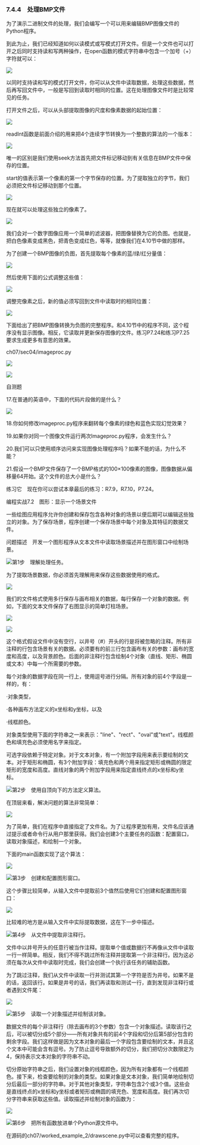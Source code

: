    

### 7.4.4　处理BMP文件

为了演示二进制文件的处理，我们会编写一个可以用来编辑BMP图像文件的Python程序。

到此为止，我们已经知道如何以读模式或写模式打开文件。但是一个文件也可以打开之后同时支持读和写两种操作，在open函数的模式字符串中包含一个加号（+）字符就可以：

![](../Images/image06924.gif)

以同时支持读和写的模式打开文件，你可以从文件中读取数据，处理这些数据，然后再写回文件中，一般是写回到读取时相同的位置。这在处理图像文件时是比较常见的任务。

打开文件之后，可以从头部提取图像的尺度和像素数据的起始位置：

![](0-Assets/Epubook/程序员编程语言经典合集（计算机科学丛书5册套装），javapython编程语言含经典教材龙书《编译原理》%20(Bruce%20Eckel%20%20Alfred%20V.%20Aho%20%20Monica%20S.%20Lam%20etc.)%20(Z-Library)/images/image06925.jpeg)

readInt函数是前面介绍的用来把4个连续字节转换为一个整数的算法的一个版本：

![](0-Assets/Epubook/程序员编程语言经典合集（计算机科学丛书5册套装），javapython编程语言含经典教材龙书《编译原理》%20(Bruce%20Eckel%20%20Alfred%20V.%20Aho%20%20Monica%20S.%20Lam%20etc.)%20(Z-Library)/images/image06926.jpeg)

唯一的区别是我们使用seek方法首先把文件标记移动到有关信息在BMP文件中保存的位置。

start的值表示第一个像素的第一个字节保存的位置。为了提取独立的字节，我们必须把文件标记移动到那个位置。

![](../Images/image06927.gif)

现在就可以处理这些独立的像素了。

![](0-Assets/Epubook/程序员编程语言经典合集（计算机科学丛书5册套装），javapython编程语言含经典教材龙书《编译原理》%20(Bruce%20Eckel%20%20Alfred%20V.%20Aho%20%20Monica%20S.%20Lam%20etc.)%20(Z-Library)/images/image06928.jpeg)

我们会对一个数字图像应用一个简单的滤波器，把图像替换为它的负图。也就是，把白色像素变成黑色，把青色变成红色，等等，就像我们在4.10节中做的那样。

为了创建一个BMP图像的负图，首先提取每个像素的蓝/绿/红分量值：

![](../Images/image06929.gif)

然后使用下面的公式调整这些值：

![](../Images/image06930.gif)

调整完像素之后，新的值必须写回到文件中读取时的相同位置：

![](0-Assets/Epubook/程序员编程语言经典合集（计算机科学丛书5册套装），javapython编程语言含经典教材龙书《编译原理》%20(Bruce%20Eckel%20%20Alfred%20V.%20Aho%20%20Monica%20S.%20Lam%20etc.)%20(Z-Library)/images/image06931.jpeg)

下面给出了把BMP图像转换为负图的完整程序。和4.10节中的程序不同，这个程序没有显示图像。相反，它读取并更新保存图像的文件。练习P7.24和练习P7.25要求生成更多有意思的效果。

ch07/sec04/imageproc.py

![](0-Assets/Epubook/程序员编程语言经典合集（计算机科学丛书5册套装），javapython编程语言含经典教材龙书《编译原理》%20(Bruce%20Eckel%20%20Alfred%20V.%20Aho%20%20Monica%20S.%20Lam%20etc.)%20(Z-Library)/images/image06932.jpeg)

![](0-Assets/Epubook/程序员编程语言经典合集（计算机科学丛书5册套装），javapython编程语言含经典教材龙书《编译原理》%20(Bruce%20Eckel%20%20Alfred%20V.%20Aho%20%20Monica%20S.%20Lam%20etc.)%20(Z-Library)/images/image06933.jpeg)

自测题

17.在普通的英语中，下面的代码片段做的是什么？

![](../Images/image06934.gif)

18.你如何修改imageproc.py程序来翻转每个像素的绿色和蓝色实现幻觉效果？

19.如果你对同一个图像文件运行两次Imageproc.py程序，会发生什么？

20.我们可以只使用顺序访问来实现图像处理程序吗？如果不能的话，为什么不能？

21.假设一个BMP文件保存了一个BMP格式的100×100像素的图像，图像数据从偏移量64开始。这个文件的总大小是什么？

练习它　现在你可以尝试本章最后的练习：R7.9，R7.10，P7.24。

编程实战7.2　图形：显示一个场景文件

一些绘图应用程序允许你创建和保存包含各种对象的场景以便后期可以编辑这些独立的对象。为了保存场景，程序创建一个保存场景中每个对象及其特征的数据文件。

问题描述　开发一个图形程序从文本文件中读取场景描述并在图形窗口中绘制场景。

![](0-Assets/Epubook/程序员编程语言经典合集（计算机科学丛书5册套装），javapython编程语言含经典教材龙书《编译原理》%20(Bruce%20Eckel%20%20Alfred%20V.%20Aho%20%20Monica%20S.%20Lam%20etc.)%20(Z-Library)/images/image05174.jpeg)第1步　理解处理任务。

为了提取场景数据，你必须首先理解用来保存这些数据使用的格式。

![](0-Assets/Epubook/程序员编程语言经典合集（计算机科学丛书5册套装），javapython编程语言含经典教材龙书《编译原理》%20(Bruce%20Eckel%20%20Alfred%20V.%20Aho%20%20Monica%20S.%20Lam%20etc.)%20(Z-Library)/images/image06935.jpeg)

我们的文件格式使用多行保存与画布相关的数据，每行保存一个对象的数据。例如，下面的文本文件保存了右图显示的简单灯柱场景。

![](../Images/image06936.gif)

![](0-Assets/Epubook/程序员编程语言经典合集（计算机科学丛书5册套装），javapython编程语言含经典教材龙书《编译原理》%20(Bruce%20Eckel%20%20Alfred%20V.%20Aho%20%20Monica%20S.%20Lam%20etc.)%20(Z-Library)/images/image06937.jpeg)

这个格式假设文件中没有空行，以井号（#）开头的行是将被忽略的注释。所有非注释的行包含场景有关的数据。必须要有的前三行包含画布有关的参数：画布的宽度和高度，以及背景颜色。后面的非注释行包含绘制4个对象（直线、矩形、椭圆或文本）中每一个所需要的参数。

每个对象的数据字段在同一行上，使用逗号进行分隔。所有对象的前4个字段是一样的，有：

·对象类型，

·各种画布方法定义的x坐标和y坐标，以及

·线框颜色。

对象类型使用下面的字符串之一来表示："line"、"rect"、"oval"或"text"。线框颜色和填充色必须使用名字来指定。

可选字段依赖于特定对象。对于文本对象，有一个附加字段用来表示要绘制的文本。对于矩形和椭圆，有3个附加字段：填充色和两个用来指定矩形或椭圆的限定矩形的宽度和高度。直线对象的两个附加字段用来指定直线终点的x坐标和y坐标。

![](0-Assets/Epubook/程序员编程语言经典合集（计算机科学丛书5册套装），javapython编程语言含经典教材龙书《编译原理》%20(Bruce%20Eckel%20%20Alfred%20V.%20Aho%20%20Monica%20S.%20Lam%20etc.)%20(Z-Library)/images/image05174.jpeg)第2步　使用自顶向下的方法定义算法。

在顶层来看，解决问题的算法非常简单：

![](../Images/image06938.gif)

为了简单，我们在程序中直接指定了文件名。为了让程序更加有用，文件名应该通过提示或者命令行从用户那里获得。我们会创建3个主要任务的函数：配置窗口，读取对象描述，和绘制一个对象。

下面的main函数实现了这个算法：

![](0-Assets/Epubook/程序员编程语言经典合集（计算机科学丛书5册套装），javapython编程语言含经典教材龙书《编译原理》%20(Bruce%20Eckel%20%20Alfred%20V.%20Aho%20%20Monica%20S.%20Lam%20etc.)%20(Z-Library)/images/image06939.jpeg)

![](0-Assets/Epubook/程序员编程语言经典合集（计算机科学丛书5册套装），javapython编程语言含经典教材龙书《编译原理》%20(Bruce%20Eckel%20%20Alfred%20V.%20Aho%20%20Monica%20S.%20Lam%20etc.)%20(Z-Library)/images/image05174.jpeg)第3步　创建和配置图形窗口。

这个步骤比较简单，从输入文件中提取前3个值然后使用它们创建和配置图形窗口：

![](0-Assets/Epubook/程序员编程语言经典合集（计算机科学丛书5册套装），javapython编程语言含经典教材龙书《编译原理》%20(Bruce%20Eckel%20%20Alfred%20V.%20Aho%20%20Monica%20S.%20Lam%20etc.)%20(Z-Library)/images/image06940.jpeg)

比较难的地方是从输入文件中实际提取数据，这在下一步中描述。

![](0-Assets/Epubook/程序员编程语言经典合集（计算机科学丛书5册套装），javapython编程语言含经典教材龙书《编译原理》%20(Bruce%20Eckel%20%20Alfred%20V.%20Aho%20%20Monica%20S.%20Lam%20etc.)%20(Z-Library)/images/image05174.jpeg)第4步　从文件中提取非注释行。

文件中以井号开头的任意行被当作注释。提取单个值或数据行不再像从文件中读取一行一样简单。相反，我们不得不跳过所有注释并提取第一个非注释行。因为这必须在每次从文件中读取时完成，我们会创建一个执行该任务的辅助函数。

为了跳过注释，我们从文件中读取一行并测试其第一个字符是否为井号。如果不是的话，返回该行。如果是井号的话，我们再读取和测试一行，直到发现非注释行或者遇到文件尾：

![](0-Assets/Epubook/程序员编程语言经典合集（计算机科学丛书5册套装），javapython编程语言含经典教材龙书《编译原理》%20(Bruce%20Eckel%20%20Alfred%20V.%20Aho%20%20Monica%20S.%20Lam%20etc.)%20(Z-Library)/images/image06941.jpeg)

![](0-Assets/Epubook/程序员编程语言经典合集（计算机科学丛书5册套装），javapython编程语言含经典教材龙书《编译原理》%20(Bruce%20Eckel%20%20Alfred%20V.%20Aho%20%20Monica%20S.%20Lam%20etc.)%20(Z-Library)/images/image05174.jpeg)第5步　读取一个对象描述并绘制该对象。

数据文件的每个非注释行（除去画布的3个参数）包含一个对象描述。读取该行之后，可以被切分成5个部分——所有对象共有的前4个字段和切分后第5部分包含的剩余字段。我们这样做是因为文本对象的最后一个字段包含要绘制的文本，并且这个文本中可能会含有逗号。为了防止逗号导致额外的切分，我们把切分次数限定为4，保持表示文本对象的字符串不动。

切分原始字符串之后，我们设置对象的线框颜色，因为所有对象都有一个线框颜色。接下来，检查要绘制的对象的类型。如果对象是文本对象，我们简单地绘制切分后最后一部分的字符串。对于其他对象类型，字符串包含2个或3个值。这些会是直线终点的x坐标和y坐标或者矩形或椭圆的填充色、宽度和高度。我们再次切分字符串来获取这些值。读取描述并绘制对象的函数为：

![](0-Assets/Epubook/程序员编程语言经典合集（计算机科学丛书5册套装），javapython编程语言含经典教材龙书《编译原理》%20(Bruce%20Eckel%20%20Alfred%20V.%20Aho%20%20Monica%20S.%20Lam%20etc.)%20(Z-Library)/images/image06942.jpeg)

![](0-Assets/Epubook/程序员编程语言经典合集（计算机科学丛书5册套装），javapython编程语言含经典教材龙书《编译原理》%20(Bruce%20Eckel%20%20Alfred%20V.%20Aho%20%20Monica%20S.%20Lam%20etc.)%20(Z-Library)/images/image05174.jpeg)第6步　把所有函数放进单个Python源文件中。

在源码的ch07/worked_example_2/drawscene.py中可以查看完整的程序。